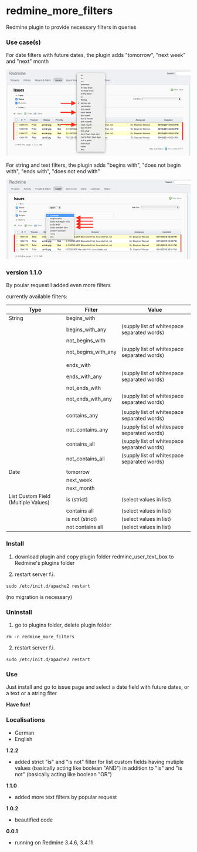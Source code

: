 # redmine_more_filters

Redmine plugin to provide necessary filters in queries

### Use case(s)

For date filters with future dates, the plugin adds "tomorrow", "next week" and "next" month

![PNG that represents a quick overview](/doc/new_date_filters.png)

For string and text filters, the plugin adds "begins with", "does not begin with", "ends with", "does not end with"

![PNG that represents a quick overview](/doc/new_string_and_text_filters.png)

### version 1.1.0

By poular request I added even more filters

currently available filters:

|Type    |Filter      |Value     |
|---|---|---|
|String  |begins_with||
|        |begins_with_any|   (supply list of whitespace separated words)|
|        |not_begins_with||  
|        |not_begins_with_any| (supply list of whitespace separated words)|
|        |||
|        |ends_with||
|        |ends_with_any|       (supply list of whitespace separated words)|
|        |not_ends_with||
|        |not_ends_with_any|   (supply list of whitespace separated words)|
|        |||
|        |contains_any|        (supply list of whitespace separated words)|
|        |not_contains_any|    (supply list of whitespace separated words)|
|        |contains_all|        (supply list of whitespace separated words)|
|        |not_contains_all|    (supply list of whitespace separated words)|
|        |||
|Date    |tomorrow||
|        |next_week||
|        |next_month||
|List Custom Field (Multiple Values)|is (strict)| (select values in list)|
|        |contains all|  (select values in list)|
|        |is not (strict)| (select values in list)|
|        |not contains all| (select values in list)|


### Install

1. download plugin and copy plugin folder redmine_user_text_box to Redmine's plugins folder 

2. restart server f.i.  

`sudo /etc/init.d/apache2 restart`

(no migration is necessary)

### Uninstall

1. go to plugins folder, delete plugin folder  

`rm -r redmine_more_filters`

2. restart server f.i. 

`sudo /etc/init.d/apache2 restart`

### Use

Just install and go to issue page and select a date field with future dates, or a text or a atring fiter

**Have fun!**

### Localisations

* German
* English

**1.2.2**
  - added strict "is" and "is not" filter for list custom fields having mutiple values (basically acting like boolean "AND") in addition to "is" and "is not" (basically acting like boolean "OR")

**1.1.0**
  - added more text filters by popular request

**1.0.2** 
  - beautified code


**0.0.1** 
  - running on Redmine 3.4.6, 3.4.11
